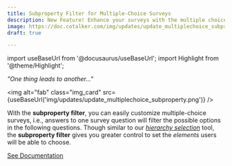 ```yaml
---
title: Subproperty Filter for Multiple-Choice Surveys
description: New Feature! Enhance your surveys with the multiple choice component's subproperty filter. Apply the filter between concatenating collections to create dynamic surveys.
image: https://doc.cotalker.com/img/updates/update_multiplechoice_subproperty.png
draft: true

---
```


import useBaseUrl from '@docusaurus/useBaseUrl'; 
import Highlight from '@theme/Highlight';


<div class="card-demo">
<div class="card">
<div class="card__header">

<span className="hero__subtitle"><em>"One thing leads to another..."</em></span>

</div>
<div class="card__image">

<img alt="fab" class="img_card" src={useBaseUrl('img/updates/update_multiplechoice_subproperty.png')} />
<br/>

</div>
<div class="card__body">

With the **subproperty filter**, you can easily customize multiple-choice surveys, i.e., answers to one survey question will filter the possible options in the following questions. Though similar to our [_hierarchy selection_](/docs/documentation/admin/survey/components/multiple_choice#tree-selector) tool, the **subproperty filter** gives you greater control to set the _elements_ users will be able to choose. 

</div>
<div class="card__footer">

<a class ="button button--secondary button--block" href="/docs/documentation/admin/survey/components/multiple_choice#subproperty-example">See Documentation</a>
<br/>

</div>
</div>
</div>
